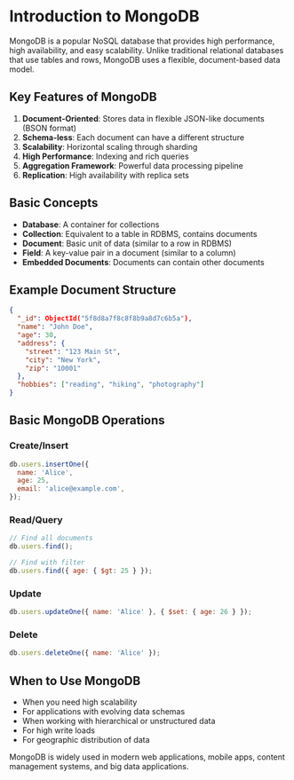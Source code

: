 # Introduction to MongoDB

MongoDB is a popular NoSQL database that provides high performance, high
availability, and easy scalability. Unlike traditional relational databases that
use tables and rows, MongoDB uses a flexible, document-based data model.

## Key Features of MongoDB

1. **Document-Oriented**: Stores data in flexible JSON-like documents (BSON
   format)
2. **Schema-less**: Each document can have a different structure
3. **Scalability**: Horizontal scaling through sharding
4. **High Performance**: Indexing and rich queries
5. **Aggregation Framework**: Powerful data processing pipeline
6. **Replication**: High availability with replica sets

## Basic Concepts

- **Database**: A container for collections
- **Collection**: Equivalent to a table in RDBMS, contains documents
- **Document**: Basic unit of data (similar to a row in RDBMS)
- **Field**: A key-value pair in a document (similar to a column)
- **Embedded Documents**: Documents can contain other documents

## Example Document Structure

```json
{
  "_id": ObjectId("5f8d8a7f8c8f8b9a8d7c6b5a"),
  "name": "John Doe",
  "age": 30,
  "address": {
    "street": "123 Main St",
    "city": "New York",
    "zip": "10001"
  },
  "hobbies": ["reading", "hiking", "photography"]
}
```

## Basic MongoDB Operations

### Create/Insert

```javascript
db.users.insertOne({
  name: 'Alice',
  age: 25,
  email: 'alice@example.com',
});
```

### Read/Query

```javascript
// Find all documents
db.users.find();

// Find with filter
db.users.find({ age: { $gt: 25 } });
```

### Update

```javascript
db.users.updateOne({ name: 'Alice' }, { $set: { age: 26 } });
```

### Delete

```javascript
db.users.deleteOne({ name: 'Alice' });
```

## When to Use MongoDB

- When you need high scalability
- For applications with evolving data schemas
- When working with hierarchical or unstructured data
- For high write loads
- For geographic distribution of data

MongoDB is widely used in modern web applications, mobile apps, content
management systems, and big data applications.
